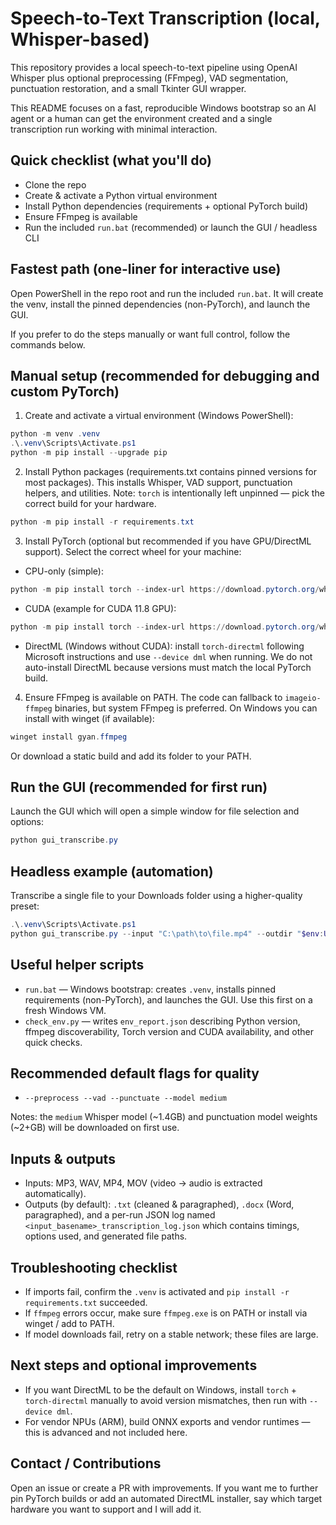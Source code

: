 # Speech-to-Text Transcription (local, Whisper-based)

This repository provides a local speech-to-text pipeline using OpenAI Whisper plus optional preprocessing (FFmpeg), VAD segmentation, punctuation restoration, and a small Tkinter GUI wrapper.

This README focuses on a fast, reproducible Windows bootstrap so an AI agent or a human can get the environment created and a single transcription run working with minimal interaction.

## Quick checklist (what you'll do)
- Clone the repo
- Create & activate a Python virtual environment
- Install Python dependencies (requirements + optional PyTorch build)
- Ensure FFmpeg is available
- Run the included `run.bat` (recommended) or launch the GUI / headless CLI

## Fastest path (one-liner for interactive use)
Open PowerShell in the repo root and run the included `run.bat`. It will create the venv, install the pinned dependencies (non-PyTorch), and launch the GUI.

If you prefer to do the steps manually or want full control, follow the commands below.

## Manual setup (recommended for debugging and custom PyTorch)
1) Create and activate a virtual environment (Windows PowerShell):

```powershell
python -m venv .venv
.\.venv\Scripts\Activate.ps1
python -m pip install --upgrade pip
```

2) Install Python packages (requirements.txt contains pinned versions for most packages). This installs Whisper, VAD support, punctuation helpers, and utilities. Note: `torch` is intentionally left unpinned — pick the correct build for your hardware.

```powershell
python -m pip install -r requirements.txt
```

3) Install PyTorch (optional but recommended if you have GPU/DirectML support). Select the correct wheel for your machine:

- CPU-only (simple):

```powershell
python -m pip install torch --index-url https://download.pytorch.org/whl/cpu
```

- CUDA (example for CUDA 11.8 GPU):

```powershell
python -m pip install torch --index-url https://download.pytorch.org/whl/cu118
```

- DirectML (Windows without CUDA): install `torch-directml` following Microsoft instructions and use `--device dml` when running. We do not auto-install DirectML because versions must match the local PyTorch build.

4) Ensure FFmpeg is available on PATH. The code can fallback to `imageio-ffmpeg` binaries, but system FFmpeg is preferred. On Windows you can install with winget (if available):

```powershell
winget install gyan.ffmpeg
```

Or download a static build and add its folder to your PATH.

## Run the GUI (recommended for first run)
Launch the GUI which will open a simple window for file selection and options:

```powershell
python gui_transcribe.py
```

## Headless example (automation)
Transcribe a single file to your Downloads folder using a higher-quality preset:

```powershell
.\.venv\Scripts\Activate.ps1
python gui_transcribe.py --input "C:\path\to\file.mp4" --outdir "$env:USERPROFILE\Downloads" --model medium --preprocess --vad --punctuate --keep-temp
```

## Useful helper scripts
- `run.bat` — Windows bootstrap: creates `.venv`, installs pinned requirements (non-PyTorch), and launches the GUI. Use this first on a fresh Windows VM.
- `check_env.py` — writes `env_report.json` describing Python version, ffmpeg discoverability, Torch version and CUDA availability, and other quick checks.

## Recommended default flags for quality
- `--preprocess --vad --punctuate --model medium`

Notes: the `medium` Whisper model (~1.4GB) and punctuation model weights (~2+GB) will be downloaded on first use.

## Inputs & outputs
- Inputs: MP3, WAV, MP4, MOV (video → audio is extracted automatically).
- Outputs (by default): `.txt` (cleaned & paragraphed), `.docx` (Word, paragraphed), and a per-run JSON log named `<input_basename>_transcription_log.json` which contains timings, options used, and generated file paths.

## Troubleshooting checklist
- If imports fail, confirm the `.venv` is activated and `pip install -r requirements.txt` succeeded.
- If `ffmpeg` errors occur, make sure `ffmpeg.exe` is on PATH or install via winget / add to PATH.
- If model downloads fail, retry on a stable network; these files are large.

## Next steps and optional improvements
- If you want DirectML to be the default on Windows, install `torch` + `torch-directml` manually to avoid version mismatches, then run with `--device dml`.
- For vendor NPUs (ARM), build ONNX exports and vendor runtimes — this is advanced and not included here.

## Contact / Contributions
Open an issue or create a PR with improvements. If you want me to further pin PyTorch builds or add an automated DirectML installer, say which target hardware you want to support and I will add it.
